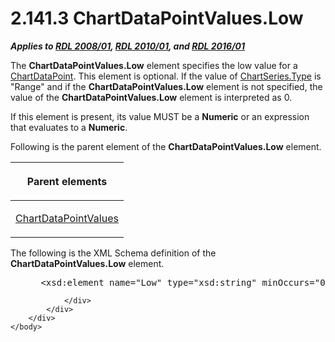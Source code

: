 <html dir="LTR" xmlns:mshelp="http://msdn.microsoft.com/mshelp" xmlns:ddue="http://ddue.schemas.microsoft.com/authoring/2003/5" xmlns:xlink="http://www.w3.org/1999/xlink" xmlns:tool="http://www.microsoft.com/tooltip">
    <head>
        <meta http-equiv="Content-Type" content="text/html; CHARSET=utf-8"></meta>
        <meta name="save" content="history"></meta>
        <title>2.141.3 ChartDataPointValues.Low</title>
        <xml>
            <mshelp:toctitle title="2.141.3 ChartDataPointValues.Low"></mshelp:toctitle>
            <mshelp:rltitle title="[MS-RDL]: ChartDataPointValues.Low"></mshelp:rltitle>
            <mshelp:keyword index="A" term="45e93140-10ef-4e38-bacf-731831ce6587"></mshelp:keyword>
            <mshelp:attr name="DCSext.ContentType" value="open specification"></mshelp:attr>
            <mshelp:attr name="AssetID" value="45e93140-10ef-4e38-bacf-731831ce6587"></mshelp:attr>
            <mshelp:attr name="TopicType" value="kbRef"></mshelp:attr>
            <mshelp:attr name="DCSext.Title" value="[MS-RDL]: ChartDataPointValues.Low" />
        </xml>
    </head>
    <body>
        <div id="header">
            <h1 class="heading">2.141.3 ChartDataPointValues.Low</h1>
        </div>
        <div id="mainSection">
            <div id="mainBody">
                <div id="allHistory" class="saveHistory"></div>
                <div id="sectionSection0" class="section" name="collapseableSection">
                    

<p><b><i>Applies to </i></b><a href="1e855f94-4617-47e4-b89e-0856c6cb420f.htm"><b><i>RDL 2008/01</i></b></a><b><i>,
</i></b><a href="3428e690-a348-4ec7-8a6a-8efb42d2cdee.htm"><b><i>RDL 2010/01</i></b></a><b><i>,
and </i></b><a href="52ce3983-2bfc-4e72-9359-42aaf5fe4509.htm"><b><i>RDL 2016/01</i></b></a></p>

<p>The <b>ChartDataPointValues.Low</b> element specifies the
low value for a <a href="86cf2a9b-4610-4ffe-8fff-16480a7bf6a4.htm">ChartDataPoint</a>.
This element is optional. If the value of <a href="d4c74852-ecd9-4eb7-90ae-705a369963fe.htm">ChartSeries.Type</a> is
&quot;Range&quot; and if the <b>ChartDataPointValues.Low</b> element is not
specified, the value of the <b>ChartDataPointValues.Low</b> element is
interpreted as 0.</p>

<p>If this element is present, its value MUST be a <b>Numeric</b>
or an expression that evaluates to a <b>Numeric</b>.</p>

<p>Following is the parent element of the <b>ChartDataPointValues.Low</b>
element.</p>

<table>
 <thead>
  <tr>
   <th>
   <p>Parent elements</p>
   </th>
  </tr>
 </thead>
 <tr>
  <td>
  <p><a href="363590aa-46c3-499a-927f-a6495a0b1ab6.htm">ChartDataPointValues</a></p>
  </td>
 </tr>
</table>

<p>The following is the XML Schema definition of the <b>ChartDataPointValues.Low</b>
element.           </p>

<dl>
<dd>
<div><pre> &lt;xsd:element name=&quot;Low&quot; type=&quot;xsd:string&quot; minOccurs=&quot;0&quot; /&gt;
</pre></div>
</dd></dl>


                </div>
            </div>
        </div>
    </body>
</html>
